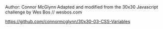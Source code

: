 Author: Connor McGlynn
Adapted and modified from the 30x30 Javascript challenge by Wes Bos // wesbos.com

https://github.com/connormcglynn/30x30-03-CSS-Variables